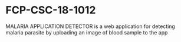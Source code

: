 # FCP-CSC-18-1012
MALARIA APPLICATION DETECTOR is a web application for detecting malaria parasite by uploading an image of blood sample to the app
